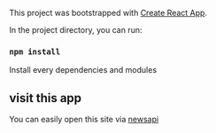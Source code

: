 This project was bootstrapped with [Create React App](https://github.com/facebook/create-react-app).


In the project directory, you can run:

### `npm install`
Install every dependencies and modules

## visit this app
You can easily open this site via [newsapi](https://jun-newsapi.netlify.com/)
